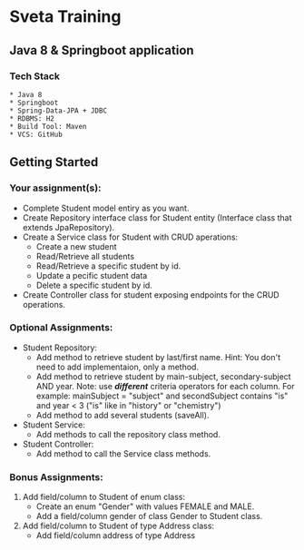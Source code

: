 # Sveta Training
## Java 8 & Springboot application
### Tech Stack
    * Java 8 
    * Springboot
    * Spring-Data-JPA + JDBC 
    * RDBMS: H2 
    * Build Tool: Maven 
    * VCS: GitHub

## Getting Started

### Your assignment(s):
* Complete Student model entiry as you want.
* Create Repository interface class for Student entity 
  (Interface class that extends JpaRepository).
* Create a Service class for Student with CRUD aperations:
  * Create a new student
  * Read/Retrieve all students
  * Read/Retrieve a specific student by id.
  * Update a pecific student data
  * Delete a specific student by id.
* Create Controller class for student exposing endpoints for the CRUD operations.
    
### Optional Assignments:
* Student Repository:
  * Add method to retrieve student by last/first name.
    Hint: You don't need to add implementaion, only a method.
  * Add method to retrieve student by main-subject, secondary-subject AND year.
    Note: use ___different___ criteria operators for each column.
    For example: mainSubject = "subject" and secondSubject contains "is" and year < 3
                 ("is" like in "history" or "chemistry")
  * Add method to add several students (saveAll).
* Student Service:
  * Add methods to call the repository class method.
* Student Controller:
  * Add method to call the Service class methods.

### Bonus Assignments:
1. Add field/column to Student of enum class: 
    * Create an enum "Gender" with values FEMALE and MALE.
    *  Add a field/column gender of class Gender to Student class.
3. Add field/column to Student of type Address class:  
    * Add field/column address of type Address

